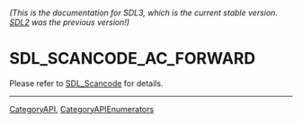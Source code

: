 ###### (This is the documentation for SDL3, which is the current stable version. [SDL2](https://wiki.libsdl.org/SDL2/) was the previous version!)
# SDL_SCANCODE_AC_FORWARD

Please refer to [SDL_Scancode](SDL_Scancode) for details.

----
[CategoryAPI](CategoryAPI), [CategoryAPIEnumerators](CategoryAPIEnumerators)

